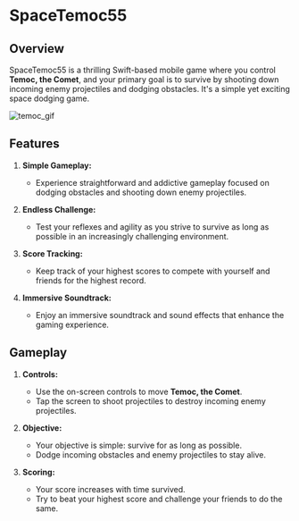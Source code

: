 # SpaceTemoc55

## Overview

SpaceTemoc55 is a thrilling Swift-based mobile game where you control **Temoc, the Comet**, and your primary goal is to survive by shooting down incoming enemy projectiles and dodging obstacles. It's a simple yet exciting space dodging game.

![temoc_gif](https://github.com/naqvikhan/SpaceTemoc55/assets/57102256/a69447fa-c0ef-4590-b54b-7ddcf0179077)

## Features

1. **Simple Gameplay:**
   - Experience straightforward and addictive gameplay focused on dodging obstacles and shooting down enemy projectiles.

2. **Endless Challenge:**
   - Test your reflexes and agility as you strive to survive as long as possible in an increasingly challenging environment.

3. **Score Tracking:**
   - Keep track of your highest scores to compete with yourself and friends for the highest record.

4. **Immersive Soundtrack:**
   - Enjoy an immersive soundtrack and sound effects that enhance the gaming experience.

## Gameplay

1. **Controls:**
   - Use the on-screen controls to move **Temoc, the Comet**.
   - Tap the screen to shoot projectiles to destroy incoming enemy projectiles.

2. **Objective:**
   - Your objective is simple: survive for as long as possible.
   - Dodge incoming obstacles and enemy projectiles to stay alive.

3. **Scoring:**
   - Your score increases with time survived.
   - Try to beat your highest score and challenge your friends to do the same.

